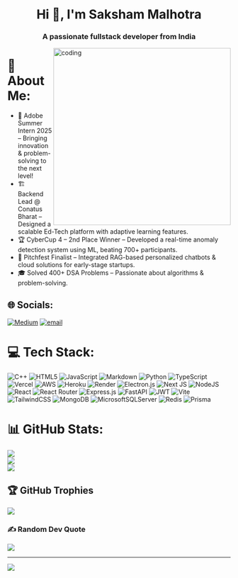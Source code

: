 <h1 align="center">Hi 👋, I'm Saksham Malhotra</h1>
<h3 align="center">A passionate fullstack developer from India</h3>
<img align="right" width="400" alt="coding" src="https://media1.tenor.com/m/m1Mr-khUDVgAAAAC/anime-hacking.gif">

# 💫 About Me:
+ 🎯 Adobe Summer Intern 2025 – Bringing innovation & problem-solving to the next level!
+ 🏗️ Backend Lead @ Conatus Bharat – Designed a scalable Ed-Tech platform with adaptive learning features.
+ 🏆 CyberCup 4 – 2nd Place Winner – Developed a real-time anomaly detection system using ML, beating 700+ participants.
+ 📢 Pitchfest Finalist – Integrated RAG-based personalized chatbots & cloud solutions for early-stage startups.
+ 🎓 Solved 400+ DSA Problems – Passionate about algorithms & problem-solving.

## 🌐 Socials:
[![Medium](https://img.shields.io/badge/Medium-12100E?logo=medium&logoColor=white)](https://medium.com/@communicate.saksham) [![email](https://img.shields.io/badge/Email-D14836?logo=gmail&logoColor=white)](mailto:communicate.saksham@gmail.com) 

# 💻 Tech Stack:
![C++](https://img.shields.io/badge/c++-%2300599C.svg?style=flat&logo=c%2B%2B&logoColor=white) ![HTML5](https://img.shields.io/badge/html5-%23E34F26.svg?style=flat&logo=html5&logoColor=white) ![JavaScript](https://img.shields.io/badge/javascript-%23323330.svg?style=flat&logo=javascript&logoColor=%23F7DF1E) ![Markdown](https://img.shields.io/badge/markdown-%23000000.svg?style=flat&logo=markdown&logoColor=white) ![Python](https://img.shields.io/badge/python-3670A0?style=flat&logo=python&logoColor=ffdd54) ![TypeScript](https://img.shields.io/badge/typescript-%23007ACC.svg?style=flat&logo=typescript&logoColor=white) ![Vercel](https://img.shields.io/badge/vercel-%23000000.svg?style=flat&logo=vercel&logoColor=white) ![AWS](https://img.shields.io/badge/AWS-%23FF9900.svg?style=flat&logo=amazon-aws&logoColor=white) ![Heroku](https://img.shields.io/badge/heroku-%23430098.svg?style=flat&logo=heroku&logoColor=white) ![Render](https://img.shields.io/badge/Render-%46E3B7.svg?style=flat&logo=render&logoColor=white) ![Electron.js](https://img.shields.io/badge/Electron-191970?style=flat&logo=Electron&logoColor=white) ![Next JS](https://img.shields.io/badge/Next-black?style=flat&logo=next.js&logoColor=white) ![NodeJS](https://img.shields.io/badge/node.js-6DA55F?style=flat&logo=node.js&logoColor=white) ![React](https://img.shields.io/badge/react-%2320232a.svg?style=flat&logo=react&logoColor=%2361DAFB) ![React Router](https://img.shields.io/badge/React_Router-CA4245?style=flat&logo=react-router&logoColor=white) ![Express.js](https://img.shields.io/badge/express.js-%23404d59.svg?style=flat&logo=express&logoColor=%2361DAFB) ![FastAPI](https://img.shields.io/badge/FastAPI-005571?style=flat&logo=fastapi) ![JWT](https://img.shields.io/badge/JWT-black?style=flat&logo=JSON%20web%20tokens) ![Vite](https://img.shields.io/badge/vite-%23646CFF.svg?style=flat&logo=vite&logoColor=white) ![TailwindCSS](https://img.shields.io/badge/tailwindcss-%2338B2AC.svg?style=flat&logo=tailwind-css&logoColor=white) ![MongoDB](https://img.shields.io/badge/MongoDB-%234ea94b.svg?style=flat&logo=mongodb&logoColor=white) ![MicrosoftSQLServer](https://img.shields.io/badge/Microsoft%20SQL%20Server-CC2927?style=flat&logo=microsoft%20sql%20server&logoColor=white) ![Redis](https://img.shields.io/badge/redis-%23DD0031.svg?style=flat&logo=redis&logoColor=white) ![Prisma](https://img.shields.io/badge/Prisma-3982CE?style=flat&logo=Prisma&logoColor=white)
# 📊 GitHub Stats:
![](https://github-readme-stats.vercel.app/api?username=saksham-malhotra-27&theme=dracula&hide_border=false&include_all_commits=true&count_private=false)<br/>
![](https://nirzak-streak-stats.vercel.app/?user=saksham-malhotra-27&theme=dracula&hide_border=false)<br/>
![](https://github-readme-stats.vercel.app/api/top-langs/?username=saksham-malhotra-27&theme=dracula&hide_border=false&include_all_commits=true&count_private=false&layout=compact)

## 🏆 GitHub Trophies
![](https://github-profile-trophy.vercel.app/?username=saksham-malhotra-27&theme=dracula&no-frame=false&no-bg=false&margin-w=4)

### ✍️ Random Dev Quote
![](https://quotes-github-readme.vercel.app/api?type=horizontal&theme=radical)

---
[![](https://visitcount.itsvg.in/api?id=saksham-malhotra-27&icon=0&color=0)](https://visitcount.itsvg.in)

<!-- Proudly created with GPRM ( https://gprm.itsvg.in ) -->
